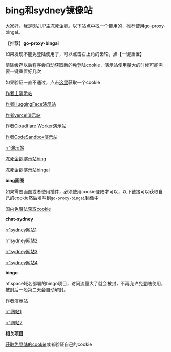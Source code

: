 # bing和sydney镜像站

大家好，我是B站UP主[冻死企鹅](https://space.bilibili.com/23375741)。以下站点中找一个能用的，推荐使用go-proxy-bingai。

【推荐】**go-proxy-bingai**

如果发现不能免登陆使用了，可以点击右上角的齿轮，点【一键重置】

清除缓存以后程序会自动获取新的免登陆cookie，演示站使用量大的时候可能需要一键重置好几次

如果验证一直不通过，点击[这里](https://dongsiqie-get-bing-cookies.hf.space/)获取一个cookie

[作者主演示站](https://bingai.zklcdc.xyz/)

[作者HuggingFace演示站](https://harry-zklcdc-go-proxy-bingai.hf.space)

[作者vercel演示站](https://bingai-vercel.zklcdc.xyz)

[作者Cloudflare Worker演示站](https://bingai-cfwk.zklcdc.xyz)

[作者CodeSandbox演示站](https://k5g89n-8080.csb.app)

[rr1演示站](https://rr1-gpb2.hf.space)

[冻死企鹅演示站bing](https://dongsiqie-bing.hf.space)

[冻死企鹅演示站bingai](https://dongsiqie-bingai.hf.space)

**bing画图**

如果需要画图或者使用插件，必须使用cookie登陆才可以，以下链接可以获取自己的cookie然后填写到`go-proxy-bingai`镜像中

[国内免魔法获取cookie](wiki/bingcookie3.html)

**chat-sydney**

[rr1sydney网站1](https://rr1-test9.hf.space)

[rr1sydney网站2](https://rr1-test8.hf.space)

[rr1sydney网站3](https://rr1-test333.hf.space)

[rr1sydney网站4](https://rr1-test666.hf.space)

**bingo**

hf.space域名部署的bingo项目，访问流量大了就会被封，不再允许免登陆使用，被封后一般第二天会自动解封。

[作者演示站](https://copilot.github1s.tk)

[rr1网站1](https://rr1-bg.hf.space)

[rr1网站2](https://rr1-bg1.hf.space)

**相关项目**

[获取免登陆的cookie](https://dongsiqie-get-bing-cookies.hf.space/)或者验证自己的cookie

